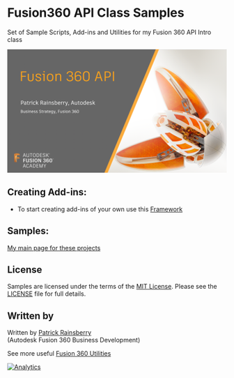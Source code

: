 # Fusion360 API Class Samples
Set of Sample Scripts, Add-ins and Utilities for my Fusion 360 API Intro class

![Cover](./resources/README_cover.png)



## Creating Add-ins:
* To start creating add-ins of your own use this [Framework](https://github.com/tapnair/apper)

## Samples:
[My main page for these projects](https://tapnair.github.io/index.html) 


## License
Samples are licensed under the terms of the [MIT License](http://opensource.org/licenses/MIT). Please see the [LICENSE](LICENSE) file for full details.

## Written by

Written by [Patrick Rainsberry](https://twitter.com/prrainsberry) <br /> (Autodesk Fusion 360 Business Development)

See more useful [Fusion 360 Utilities](https://tapnair.github.io/index.html)

[![Analytics](https://ga-beacon.appspot.com/UA-41076924-3/Displayer)](https://github.com/igrigorik/ga-beacon)

